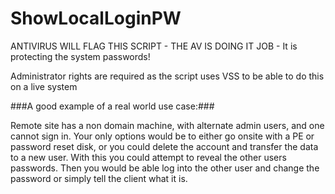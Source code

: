 # ShowLocalLoginPW
 
ANTIVIRUS WILL FLAG THIS SCRIPT - THE AV IS DOING IT JOB - It is protecting the system passwords!

Administrator rights are required as the script uses VSS to be able to do this on a live system

###A good example of a real world use case:###

Remote site has a non domain machine, with alternate admin users, and one cannot sign in.  Your only options would be to either go onsite with a PE or password reset disk, or you could delete the account and transfer the data to a new user.  With this you could attempt to reveal the other users passwords. Then you would be able log into the other user and change the password or simply tell the client what it is.
